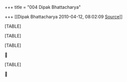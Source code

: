 +++
title = "004 Dipak Bhattacharya"

+++
[[Dipak Bhattacharya	2010-04-12, 08:02:09 [Source](https://groups.google.com/g/bvparishat/c/uUnB9cR_-WU)]]



[TABLE]

[TABLE]

[TABLE]



[TABLE]



